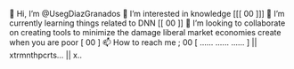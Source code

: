 👋 Hi, I’m @UsegDiazGranados
👀 I’m interested in knowledge [[[ 00 ]]]
🌱 I’m currently learning things related to DNN [[ 00 ]]
💞️ I’m looking to collaborate on creating tools to minimize the damage liberal market economies create when you are poor [ 00 ] 
📫 How to reach me ; 00
[ ...... ...... ...... ]
|| xtrmnthpcrts... ||
x..


